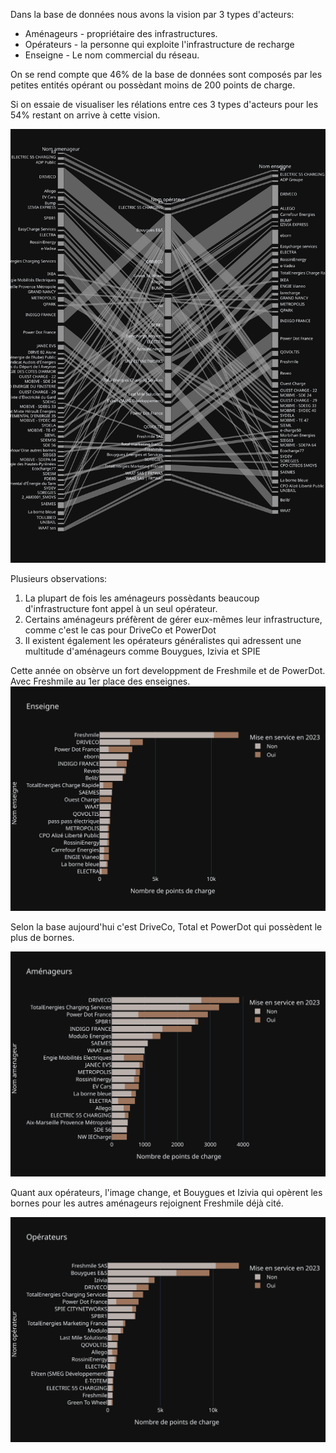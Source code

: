 Dans la base de données nous avons la vision par 3 types d'acteurs: 
* Aménageurs - propriétaire des infrastructures.
* Opérateurs - la personne qui exploite l'infrastructure de recharge
* Enseigne - Le nom commercial du réseau.

On se rend compte que 46% de la base de données sont composés par les petites entités opérant ou possèdant moins de 200 points de charge.

Si on essaie de visualiser les rélations entre ces 3 types d'acteurs pour les 54% restant on arrive à cette vision.

![Ecosystème d'acteurs](img/4_par1.svg "Ecosystème d'acteurs.")

Plusieurs observations: 
1. La plupart de fois les aménageurs possèdants beaucoup d'infrastructure font appel à un seul opérateur.
2. Certains aménageurs préfèrent de gérer eux-mêmes leur infrastructure, comme c'est le cas pour DriveCo et PowerDot
3. Il existent également les opérateurs généralistes qui adressent une multitude d'aménageurs comme Bouygues, Izivia et SPIE

Cette année on obsèrve un fort developpment de Freshmile et de PowerDot. Avec Freshmile au 1er place des enseignes.
![Enseignes](img/4_enseigne.svg "Enseignes")

Selon la base aujourd'hui c'est DriveCo, Total et PowerDot qui possèdent le plus de bornes.

![Amenageurs](img/4_amenageurs.svg "Amenageurs")

Quant aux opérateurs, l'image change,  et Bouygues et Izivia qui opèrent les bornes pour les autres aménageurs rejoignent Freshmile déjà cité.

![Opérateurs](img/4_operateurs.svg "Opérateurs")